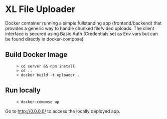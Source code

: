 # XL File Uploader

Docker container running a simple fullstanding app (frontend/backend) that provides a generic way to handle chunked file/video uploads. The client interface is secured using Basic Auth (Credentials set as Env vars but can be found directly in docker-compose).

## Build Docker Image
```
     > cd server && npm install
     > cd ..
     > docker build -t uploader .
```

## Run locally
```
     > docker-compose up
```

Go to http://0.0.0.0/ to access the locally deployed app.